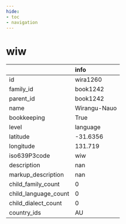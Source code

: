 ```yaml
---
hide:
- toc
- navigation
---
```

# wiw
|                      | info         |
|:---------------------|:-------------|
| id                   | wira1260     |
| family_id            | book1242     |
| parent_id            | book1242     |
| name                 | Wirangu-Nauo |
| bookkeeping          | True         |
| level                | language     |
| latitude             | -31.6356     |
| longitude            | 131.719      |
| iso639P3code         | wiw          |
| description          | nan          |
| markup_description   | nan          |
| child_family_count   | 0            |
| child_language_count | 0            |
| child_dialect_count  | 0            |
| country_ids          | AU           |